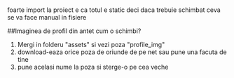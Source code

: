 #
foarte import la proiect e ca totul e static 
deci daca trebuie schimbat ceva se va face manual in fisiere

##Imaginea de profil din antet
cum o schimbi?
1. Mergi in folderu "assets" si vezi poza "profile_img"
2. download-eaza orice poza de oriunde de pe net sau pune una facuta de tine
3. pune acelasi nume la poza si sterge-o pe cea veche 

